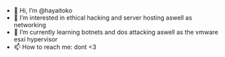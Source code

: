 - 👋 Hi, I’m @hayaitoko
- 👀 I’m interested in ethical hacking and server hosting aswell as networking
- 🌱 I’m currently learning botnets and dos attacking aswell as the vmware esxi hypervisor
- 📫 How to reach me: dont <3

<!---
hayaitoko/hayaitoko is a ✨ special ✨ repository because its `README.md` (this file) appears on your GitHub profile.
You can click the Preview link to take a look at your changes.
--->
